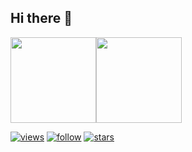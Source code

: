 ## Hi there :wave:

<img height="137px" src="https://github-readme-stats.vercel.app/api?username=spanishkukli&&hide_border=flase&show_icons=true&include_all_commits=true&count_private=true&line_height=21&&theme=radical" /><img height="137px" src="https://github-readme-stats.vercel.app/api/top-langs/?username=spanishkukli&hide_border=true&theme=radical" />

[![views](https://komarev.com/ghpvc/?username=spanishkukli&color=D83B7D)]()
[![follow](https://img.shields.io/github/followers/spanishkukli?label=follow&style=social)](https://github.com/spanishkukli)
[![stars](https://img.shields.io/github/stars/spanishkukli?style=social)](https://github.com/spanishkukli?tab=repositories)
